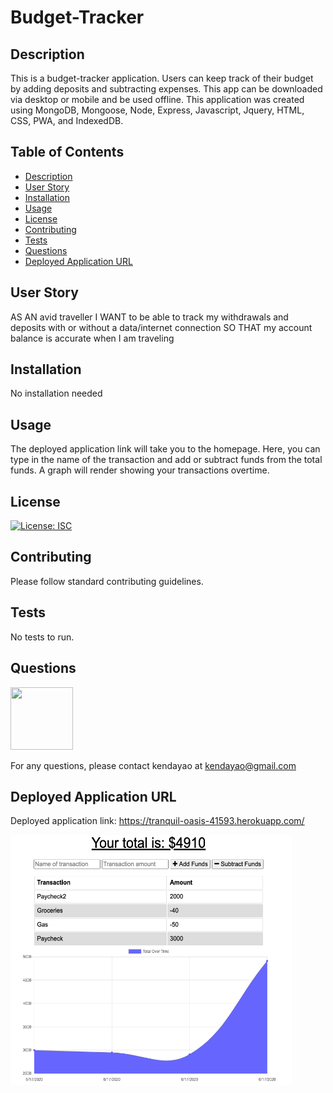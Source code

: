 # Budget-Tracker

## Description

This is a budget-tracker application. Users can keep track of their budget by adding deposits and subtracting expenses. This app can be downloaded via desktop or mobile and be used offline. This application was created using MongoDB, Mongoose, Node, Express, Javascript, Jquery, HTML, CSS, PWA, and IndexedDB.

## Table of Contents

* [Description](#description)
* [User Story](#user-story)
* [Installation](#installation)
* [Usage](#usage)
* [License](#license)
* [Contributing](#contributing)
* [Tests](#tests)
* [Questions](#questions)
* [Deployed Application URL](#deployed-application-URL)



## User Story


AS AN avid traveller
I WANT to be able to track my withdrawals and deposits with or without a data/internet connection
SO THAT my account balance is accurate when I am traveling


## Installation


No installation needed


## Usage

The deployed application link will take you to the homepage. Here, you can type in the name of the transaction and add or subtract funds from the total funds. A graph will render showing your transactions overtime.



## License


[![License: ISC](https://img.shields.io/badge/License-ISC-blue.svg)](https://opensource.org/licenses/ISC)


## Contributing


Please follow standard contributing guidelines.


## Tests


No tests to run.


## Questions

<img src="https://avatars3.githubusercontent.com/u/62568395?v=4" width="100" height="100">

For any questions, please contact kendayao at kendayao@gmail.com

## Deployed Application URL

Deployed application link: https://tranquil-oasis-41593.herokuapp.com/

<img src="public/images/budgetapp.png" width="450" height="400">